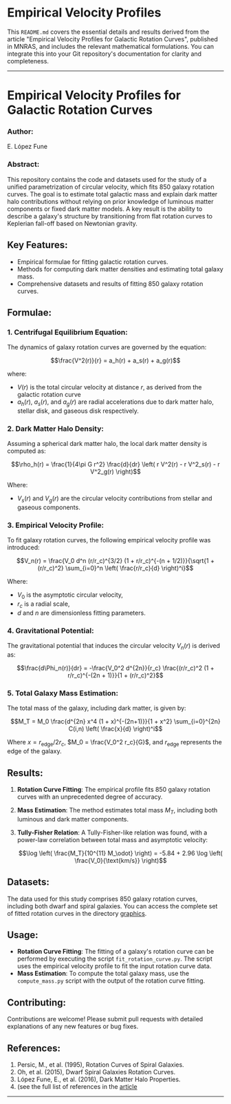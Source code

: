 # Empirical Velocity Profiles
This `README.md` covers the essential details and results derived from the article "Empirical Velocity Profiles for Galactic Rotation Curves", published in MNRAS, and includes the relevant mathematical formulations. You can integrate this into your Git repository's documentation for clarity and completeness.

---

# Empirical Velocity Profiles for Galactic Rotation Curves

### Author:
E. López Fune

### Abstract:
This repository contains the code and datasets used for the study of a unified parametrization of circular velocity, which fits 850 galaxy rotation curves. The goal is to estimate total galactic mass and explain dark matter halo contributions without relying on prior knowledge of luminous matter components or fixed dark matter models. A key result is the ability to describe a galaxy's structure by transitioning from flat rotation curves to Keplerian fall-off based on Newtonian gravity.

## Key Features:
- Empirical formulae for fitting galactic rotation curves.
- Methods for computing dark matter densities and estimating total galaxy mass.
- Comprehensive datasets and results of fitting 850 galaxy rotation curves.

## Formulae:

### 1. Centrifugal Equilibrium Equation:
The dynamics of galaxy rotation curves are governed by the equation:

$$\frac{V^2(r)}{r} = a_h(r) + a_s(r) + a_g(r)$$

where:
- $V(r)$ is the total circular velocity at distance $r$, as derived from the galactic rotation curve
- $a_h(r)$, $a_s(r)$, and $a_g(r)$ are radial accelerations due to dark matter halo, stellar disk, and gaseous disk respectively.

### 2. Dark Matter Halo Density:
Assuming a spherical dark matter halo, the local dark matter density is computed as:

$$\rho_h(r) = \frac{1}{4\pi G r^2} \frac{d}{dr} \left( r V^2(r) - r V^2_s(r) - r V^2_g(r) \right)$$

Where:
- $V_s(r)$ and $V_g(r)$ are the circular velocity contributions from stellar and gaseous components.

### 3. Empirical Velocity Profile:
To fit galaxy rotation curves, the following empirical velocity profile was introduced:

$$V_n(r) = \frac{V_0 d^n (r/r_c)^{3/2} (1 + r/r_c)^{-(n + 1/2)}}{\sqrt{1 + (r/r_c)^2} \sum_{i=0}^n \left( \frac{r/r_c}{d} \right)^i}$$

Where:
- $V_0$ is the asymptotic circular velocity,
- $r_c$ is a radial scale,
- $d$ and $n$ are dimensionless fitting parameters.

### 4. Gravitational Potential:
The gravitational potential that induces the circular velocity $V_n(r)$ is derived as:

$$\frac{d\Phi_n(r)}{dr} = -\frac{V_0^2 d^{2n}}{r_c} \frac{(r/r_c)^2 (1 + r/r_c)^{-(2n + 1)}}{1 + (r/r_c)^2}$$

### 5. Total Galaxy Mass Estimation:
The total mass of the galaxy, including dark matter, is given by:

$$M_T = M_0 \frac{d^{2n} x^4 (1 + x)^{-(2n+1)}}{1 + x^2} \sum_{i=0}^{2n} C(i,n) \left( \frac{x}{d} \right)^i$$

Where $x = r_{\text{edge}} / 2r_c$, $M_0 = \frac{V_0^2 r_c}{G}$, and $r_{\text{edge}}$ represents the edge of the galaxy.

## Results:
1. **Rotation Curve Fitting**: The empirical profile fits 850 galaxy rotation curves with an unprecedented degree of accuracy.
2. **Mass Estimation**: The method estimates total mass $M_T$, including both luminous and dark matter components.
3. **Tully-Fisher Relation**: A Tully-Fisher-like relation was found, with a power-law correlation between total mass and asymptotic velocity:

   $$\log \left( \frac{M_T}{10^{11} M_\odot} \right) = -5.84 + 2.96 \log \left( \frac{V_0}{\text{km/s}} \right)$$

## Datasets:
The data used for this study comprises 850 galaxy rotation curves, including both dwarf and spiral galaxies. You can access the complete set of fitted rotation curves in the directory [graphics](https://github.com/elopezfune/Empirical-Velocity-Profiles/tree/main/graphics).

## Usage:
- **Rotation Curve Fitting**: The fitting of a galaxy's rotation curve can be performed by executing the script `fit_rotation_curve.py`. The script uses the empirical velocity profile to fit the input rotation curve data.
- **Mass Estimation**: To compute the total galaxy mass, use the `compute_mass.py` script with the output of the rotation curve fitting.

## Contributing:
Contributions are welcome! Please submit pull requests with detailed explanations of any new features or bug fixes.

## References: 
1. Persic, M., et al. (1995), Rotation Curves of Spiral Galaxies.
2. Oh, et al. (2015), Dwarf Spiral Galaxies Rotation Curves.
3. López Fune, E., et al. (2016), Dark Matter Halo Properties.
4. (see the full list of references in the [article](https://academic.oup.com/mnras/article/475/2/2132/4768263)

---
